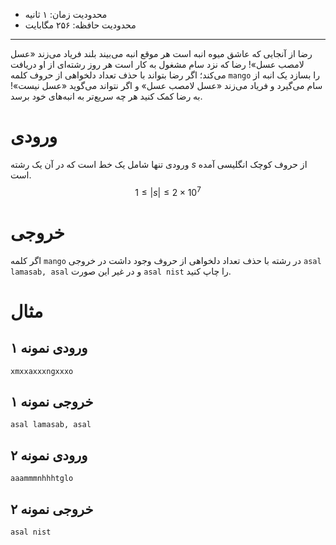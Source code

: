 [_metadata_:id]:- "asal-lamasab-asal"
[_metadata_:title]:- "عسل لامصب عسل!"
[_metadata_:level]:- "easy"
[_metadata_:author]:- "بردیا هاشمی"
[_metadata_:series]:- "strings-and-vectors"

+ محدودیت زمان: ۱ ثانیه
+ محدودیت حافظه: ۲۵۶ مگابایت

----------

رضا از آنجایی که عاشق میوه انبه است هر موقع انبه می‌بیند بلند فریاد می‌زند «عسل لامصب عسل»! رضا که نزد سام مشغول به کار است هر روز رشته‌ای از او دریافت می‌کند؛ اگر رضا بتواند با حذف تعداد دلخواهی از حروف     کلمه `mango` را بسازد یک انبه از سام می‌گیرد و فریاد می‌زند «عسل لامصب عسل» و اگر نتواند می‌گوید «عسل نیست»! به رضا کمک کنید هر چه سریع‌تر به انبه‌های خود برسد.

# ورودی

ورودی تنها شامل یک خط است که در آن یک رشته $s$ از حروف کوچک انگلیسی آمده است.
$$1 \le |s| \le 2 \times 10^7 $$
# خروجی

اگر کلمه `mango` در رشته با حذف تعداد دلخواهی از حروف وجود داشت در خروجی `asal lamasab, asal` و در غیر این صورت `asal nist` را چاپ کنید.

# مثال

## ورودی نمونه ۱
```
xmxxaxxxngxxxo
```


## خروجی نمونه ۱
```
asal lamasab, asal
```


## ورودی نمونه ۲
```
aaammmnhhhtglo
```


## خروجی نمونه ۲
```
asal nist
```

